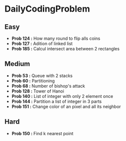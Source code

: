 # DailyCodingProblem

## Easy

- **Prob 124 :** How many round to flip alls coins
- **Prob 127 :** Adition of linked list
- **Prob 185 :** Calcul intersect area between 2 rectangles

## Medium

- **Prob 53 :** Queue with 2 stacks
- **Prob 60 :** Partitioning
- **Prob 68 :** Number of bishop's attack
- **Prob 128 :** Tower of Hanoi
- **Prob 140 :** List of integer with only 2 element once
- **Prob 144 :** Partition a list of integer in 3 parts
- **Prob 151 :** Change color of an pixel and all its neighbor

## Hard
- **Prob 150 :** Find k nearest point
